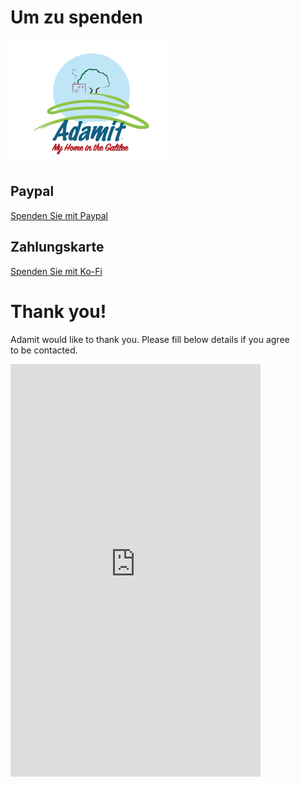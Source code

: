 # Um zu spenden
![](./images/logo_eng.png "Adamit adamit logo")

## Paypal
[Spenden Sie mit Paypal](https://paypal.me/kibutzadamit)
## Zahlungskarte
[Spenden Sie mit Ko-Fi](https://ko-fi.com/adamit)
# Thank you!
Adamit would like to thank you. Please fill below details if you agree to be contacted.  
<iframe src="https://docs.google.com/forms/d/e/1FAIpQLScr7e463h-lTeHYTn8NxN2LUKPfoWnxZiod7Ub4dsbtlnICvg/viewform?embedded=true" width="400" height="660" frameborder="0" marginheight="0" marginwidth="0">Loading…</iframe>